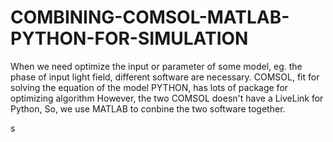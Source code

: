 # COMBINING-COMSOL-MATLAB-PYTHON-FOR-SIMULATION
When we need optimize the input or parameter of some model, eg. the phase of input light field, 
different software are necessary. 
COMSOL, fit for solving the equation of the model
PYTHON, has lots of package for optimizing algorithm
However, the two COMSOL doesn't have a LiveLink for Python, So, we use MATLAB to conbine the two software together.

s
